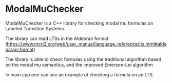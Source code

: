 # ModalMuChecker

ModalMuChecker is a C++ library for checking modal mu formulas on Labeled Transition Systems.

The library can read LTSs in the Aldebran format (https://www.mcrl2.org/web/user_manual/language_reference/lts.html#aldebaran-format)

The library is able to check formulas using the traditional algorithm based on the modal mu semantics, and the improved Emerson-Lei algorithm

In main.cpp one can see an example of checking a formula on an LTS.